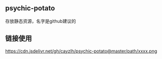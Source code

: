 ## psychic-potato
存放静态资源，名字是github建议的

## 链接使用
https://cdn.jsdelivr.net/gh/cayzlh/psychic-potato@master/path/xxxx.png
